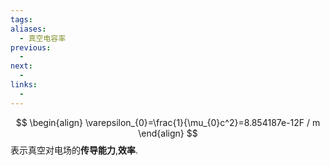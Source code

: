 ```yaml
---
tags:
aliases:
  - 真空电容率
previous:
  - 
next:
  - 
links:
  -
---
```

$$
\begin{align}
\varepsilon_{0}=\frac{1}{\mu_{0}c^2}=8.854187e-12F / m
\end{align}
$$
表示真空对电场的**传导能力**,**效率**.